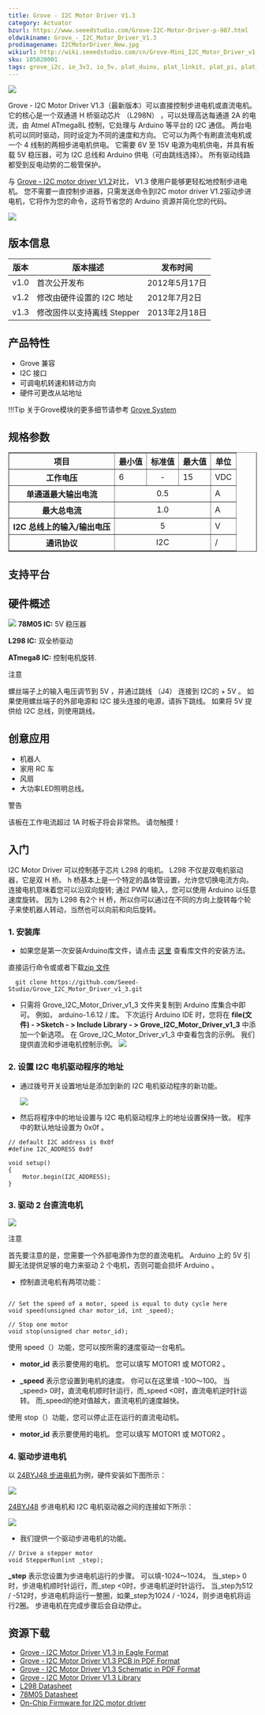 ```yaml
---
title: Grove - I2C Motor Driver V1.3
category: Actuator
bzurl: https://www.seeedstudio.com/Grove-I2C-Motor-Driver-p-907.html
oldwikiname: Grove_-_I2C_Motor_Driver_V1.3
prodimagename: I2CMotorDriver_New.jpg
wikiurl: http://wiki.seeedstudio.com/cn/Grove-Mini_I2C_Motor_Driver_v1.0/
sku: 105020001
tags: grove_i2c, io_3v3, io_5v, plat_duino, plat_linkit, plat_pi, plat_wio
---
```


![](https://raw.githubusercontent.com/SeeedDocument/Grove-I2C_Motor_Driver_V1.3/master/img/I2CMotorDriver_New.jpg)

Grove - I2C Motor Driver V1.3（最新版本）可以直接控制步进电机或直流电机。 它的核心是一个双通道 H 桥驱动芯片 （L298N） ，可以处理高达每通道 2A 的电流，由 Atmel ATmega8L 控制，它处理与 Arduino 等平台的 I2C 通信。 两台电机可以同时驱动，同时设定为不同的速度和方向。 它可以为两个有刷直流电机或一个 4 线制的两相步进电机供电。 它需要 6V 至 15V 电源为电机供电，并具有板载 5V 稳压器，可为 I2C 总线和 Arduino 供电（可由跳线选择）。 所有驱动线路都受到反电动势的二极管保护。

与 [Grove - I2C motor driver V1.2](http://wiki.seeed.cc/Grove-I2C_Motor_Driver_V1.2/)对比， V1.3 使用户能够更轻松地控制步进电机。 您不需要一直控制步进器，只需发送命令到I2C motor driver V1.2驱动步进电机，它将作为您的命令，这将节省您的 Arduino 资源并简化您的代码。

[![](https://github.com/SeeedDocument/wiki_chinese/raw/master/docs/images/click_to_buy.PNG)](https://item.taobao.com/item.htm?spm=a1z10.3-c.w4002-11172317909.10.5335d5b70kEV47&id=45476447918)

版本信息
---------------

| 版本| 版本描述                                | 发布时间      |
|----------|-------------------------------------------------|----------------|
| v1.0     |  首次公开发布                          | 2012年5月17日 |
| v1.2     | 修改由硬件设置的 I2C 地址          | 2012年7月2日|
| v1.3     | 修改固件以支持离线 Stepper | 2013年2月18日 |


产品特性
--------

-   Grove 兼容
-   I2C 接口
-   可调电机转速和转动方向
-   硬件可更改从站地址

!!!Tip
    关于Grove模块的更多细节请参考 [Grove System](http://wiki.seeedstudio.com/cn/Grove_System/)

  规格参数
--------------

<table border="1" cellspacing="0" width="80%">
<tr>
<th scope="col">
项目
</th>
<th scope="col">
最小值
</th>
<th scope="col">
标准值
</th>
<th scope="col">
最大值
</th>
<th scope="col">
单位
</th>
</tr>
<tr>
<th scope="row">
工作电压
</th>
<td>
6
</td>
<td align="center" >
-
</td>
<td>
15
</td>
<td>
VDC
</td>
</tr>
<tr>
<th scope="row">
单通道最大输出电流
</th>
<td colspan="3" align="center">
0.5
</td>
<td>
A
</td>
</tr>
<tr>
<th scope="row">
最大总电流
</th>
<td colspan="3" align="center" >
1.0
</td>
<td>
A
</td>
</tr>
<tr>
<th scope="row">
I2C 总线上的输入/输出电压
</th>
<td colspan="3" align="center" >
5
</td>
<td>
V
</td>
</tr>
<tr>
<th scope="row">
通讯协议
</th>
<td colspan="3" align="center" >
I2C
</td>
<td>
/
</td>
</tr>
</table>

支持平台
-------------------

硬件概述
------------------

![](https://raw.githubusercontent.com/SeeedDocument/Grove-I2C_Motor_Driver_V1.3/master/img/I2CMotorDriver-1.jpg)
**78M05 IC:**  5V 稳压器

**L298 IC:** 双全桥驱动

**ATmega8 IC:** 控制电机旋转.

<div class="admonition note">
<p class="admonition-title">注意</p>
螺丝端子上的输入电压调节到 5V ，并通过跳线 （J4） 连接到 I2C的  + 5V 。 如果使用螺丝端子的外部电源和 I2C 接头连接的电源，请拆下跳线。 如果将 5V 提供给 I2C 总线，则使用跳线。
</div>

创意应用
-----------------

-   机器人
-   家用 RC 车
-   风扇
-   大功率LED照明总线。
<div class="admonition danger">

<p class="admonition-title">警告</p>
该板在工作电流超过 1A 时板子将会非常热。 请勿触摸！
</div>


入门
-----

I2C Motor Driver 可以控制基于芯片 L298 的电机。 L298 不仅是双电机驱动器，它是双 H 桥。  h 桥基本上是一个特定的晶体管设置，允许您切换电流方向。 连接电机意味着您可以沿双向旋转; 通过 PWM 输入，您可以使用 Arduino 以任意速度旋转。 因为 L298 有2个 H 桥，所以你可以通过在不同的方向上旋转每个轮子来使机器人转动，当然也可以向前和向后旋转。

###  1. 安装库
- 如果您是第一次安装Arduino库文件，请点击 [这里](http://wiki.seeedstudio.com/cn/How_to_install_Arduino_Library/) 查看库文件的安装方法。

直接运行命令或或者下载[zip 文件](https://github.com/Seeed-Studio/Grove_I2C_Motor_Driver_v1_3/archive/master.zip)

```
  git clone https://github.com/Seeed-Studio/Grove_I2C_Motor_Driver_v1_3.git

```



- 只需将 Grove_I2C_Motor_Driver_v1_3 文件夹复制到 Arduino 库集合中即可。 例如， arduino-1.6.12 / 库。 下次运行 Arduino IDE 时，您将在 **file(文件) - >Sketch - > Include Library - > Grove_I2C_Motor_Driver_v1_3**  中添加一个新选项。 在 Grove_I2C_Motor_Driver_v1_3 中查看包含的示例。 我们提供直流和步进电机控制示例。
![](https://github.com/SeeedDocument/Grove-I2C_Motor_Driver_V1.3/raw/master/img/library%20example.jpg)

### 2. 设置 I2C 电机驱动程序的地址

- 通过拨号开关设置地址是添加到新的 I2C 电机驱动程序的新功能。

    ![](https://raw.githubusercontent.com/SeeedDocument/Grove-I2C_Motor_Driver_V1.3/master/img/I2CMotorDriver-9.jpg)

- 然后将程序中的地址设置与 I2C 电机驱动程序上的地址设置保持一致。 程序中的默认地址设置为 0x0f 。

```
// default I2C address is 0x0f
#define I2C_ADDRESS 0x0f

void setup()
{
    Motor.begin(I2C_ADDRESS);
}
```

### 3. 驱动 2 台直流电机


![](https://raw.githubusercontent.com/SeeedDocument/Grove-I2C_Motor_Driver_V1.3/master/img/I2CMotorDriver-4.jpg)

<div class="admonition note">
<p class="admonition-title">注意</p>
首先要注意的是，您需要一个外部电源作为您的直流电机。  Arduino 上的 5V 引脚无法提供足够的电力来驱动 2 个电机，否则可能会损坏 Arduino 。
</div>

- 控制直流电机有两项功能：

```

// Set the speed of a motor, speed is equal to duty cycle here
void speed(unsigned char motor_id, int _speed);

// Stop one motor
void stop(unsigned char motor_id);

```

使用 speed（）功能，您可以按所需的速度驱动一台电机。

- **motor_id**  表示要使用的电机。 您可以填写 MOTOR1 或 MOTOR2 。


- **_speed**  表示您设置到电机的速度。 你可以在这里填 -100〜100。 当_speed> 0时，直流电机顺时针运行，而_speed <0时，直流电机逆时针运转。 而_speed的绝对值越大，直流电机的速度越快。

使用 stop（）功能，您可以停止正在运行的直流电动机。

- **motor_id** 表示要使用的电机。 您可以填写 MOTOR1 或 MOTOR2 。


### 4. 驱动步进电机

以 [24BYJ48 步进电机](http://www.seeedstudio.com/depot/high-quality-stepper-motor-12v-p-335.html?cPath=170_171)为例，硬件安装如下图所示：

![](https://raw.githubusercontent.com/SeeedDocument/Grove-I2C_Motor_Driver_V1.3/master/img/I2C_Motor_Driver_control_a_Stepper_Motor.jpg)

[24BYJ48](http://www.seeedstudio.com/depot/high-quality-stepper-motor-12v-p-335.html?cPath=170_171) 步进电机和 I2C 电机驱动器之间的连接如下所示：

![](https://raw.githubusercontent.com/SeeedDocument/Grove-I2C_Motor_Driver_V1.3/master/img/I2C_Motor_Driver_Connector.jpg)


- 我们提供一个驱动步进电机的功能。

```
// Drive a stepper motor
void StepperRun(int _step);
```

**_step**  表示您设置为步进电机运行的步骤。 可以填-1024〜1024。 当_step> 0时，步进电机顺时针运行，而_step <0时，步进电机逆时针运行。 当_step为512 / -512时，步进电机将运行一整圈，如果_step为1024 / -1024，则步进电机将运行2圈。 步进电机在完成步骤后会自动停止。

资源下载
---------

-   [Grove - I2C Motor Driver V1.3 in Eagle Format](https://raw.githubusercontent.com/SeeedDocument/Grove-I2C_Motor_Driver_V1.3/master/res/Grove-I2C_Motor_Driver_v1.3_Eagle_File.zip)
-   [Grove - I2C Motor Driver V1.3 PCB in PDF Format](https://github.com/SeeedDocument/Grove-I2C_Motor_Driver_V1.3/raw/master/res/Grove%20-%20I2C%20Motor%20Driver%20%20v1.3b%20PCB.pdf)
-   [Grove - I2C Motor Driver V1.3 Schematic in PDF Format](https://github.com/SeeedDocument/Grove-I2C_Motor_Driver_V1.3/raw/master/res/Grove%20-%20I2C%20Motor%20Driver%20%20v1.3b.pdf)
-   [Grove - I2C Motor Driver V1.3 Library](https://github.com/Seeed-Studio/Grove_I2C_Motor_Driver_v1_3)
-   [L298 Datasheet](https://raw.githubusercontent.com/SeeedDocument/Grove-I2C_Motor_Driver_V1.3/master/res/L298datasheet.pdf)
-   [78M05 Datasheet](https://raw.githubusercontent.com/SeeedDocument/Grove-I2C_Motor_Driver_V1.3/master/res/ST_78M05DataSheet.pdf)
-   [On-Chip Firmware for I2C motor driver](https://raw.githubusercontent.com/SeeedDocument/Grove-I2C_Motor_Driver_V1.3/master/res/On-Chipfirmware_for_Motor_driver.zip)

<!-- This Markdown file was created from http://www.seeedstudio.com/wiki/Grove_-_I2C_Motor_Driver_V1.3 -->
